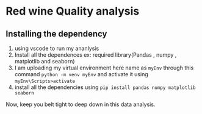# Red wine Quality analysis

## Installing the dependency

1. using vscode to run my ananlysis
2. Install all the dependences ex: required library(Pandas , numpy , matplotlib and seaborn)
3. I am uploading my virtual environment here name as `myEnv` through this command `python -m venv myEnv` and activate it using `myEnv\Scripts>activate`
4. install all the dependencies using `pip install pandas numpy matplotlib seaborn`

Now, keep you belt tight to deep down in this data analysis.

